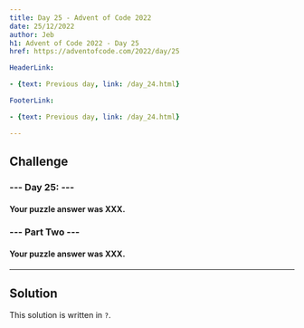 ```yaml
---
title: Day 25 - Advent of Code 2022
date: 25/12/2022
author: Jeb
h1: Advent of Code 2022 - Day 25
href: https://adventofcode.com/2022/day/25

HeaderLink:

- {text: Previous day, link: /day_24.html}

FooterLink:

- {text: Previous day, link: /day_24.html}

---
```


## Challenge

### --- Day 25:  ---

#### Your puzzle answer was XXX.

### --- Part Two ---

#### Your puzzle answer was XXX.

---

## Solution

This solution is written in `?`.

````?

````

